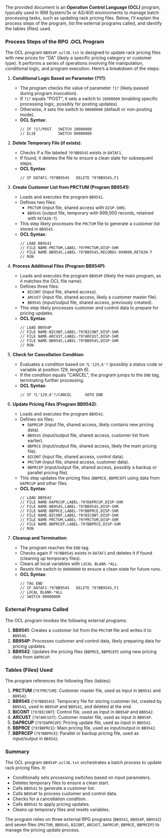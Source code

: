 The provided document is an **Operation Control Language (OCL)** program, typically used in IBM System/3x or AS/400 environments to manage batch processing tasks, such as updating rack pricing files. Below, I’ll explain the process steps of the program, list the external programs called, and identify the tables (files) used.

### Process Steps of the RPG .OCL Program

The OCL program `BB954P.ocl36.txt` is designed to update rack pricing files with new prices for "DA" (likely a specific pricing category or customer type). It performs a series of operations involving file manipulation, conditional logic, and program execution. Here’s a breakdown of the steps:

1. **Conditional Logic Based on Parameter (?1?)**:
   - The program checks the value of parameter `?1?` (likely passed during program invocation).
   - If `?1?` equals "POST", it sets a switch to `10000000` (enabling specific processing logic, possibly for posting updates).
   - Otherwise, it sets the switch to `00000000` (default or non-posting mode).
   - **OCL Syntax**:
     ```ocl
     // IF ?1?/POST   SWITCH 10000000
     // ELSE          SWITCH 00000000
     ```

2. **Delete Temporary File (if exists)**:
   - Checks if a file labeled `?9?BB954S` exists in `DATAF1`.
   - If found, it deletes the file to ensure a clean slate for subsequent steps.
   - **OCL Syntax**:
     ```ocl
     // IF DATAF1-?9?BB954S   DELETE ?9?BB954S,F1
     ```

3. **Create Customer List from PRCTUM (Program BB9541)**:
   - Loads and executes the program `BB9541`.
   - Defines two files:
     - `PRCTUM` (input file, shared access with `DISP-SHR`).
     - `BB954S` (output file, temporary with 999,000 records, retained with `RETAIN-T`).
   - This step likely processes the `PRCTUM` file to generate a customer list stored in `BB954S`.
   - **OCL Syntax**:
     ```ocl
     // LOAD BB9541
     // FILE NAME-PRCTUM,LABEL-?9?PRCTUM,DISP-SHR
     // FILE NAME-BB954S,LABEL-?9?BB954S,RECORDS-999000,RETAIN-T
     // RUN
     ```

4. **Process Additional Files (Program BB954P)**:
   - Loads and executes the program `BB954P` (likely the main program, as it matches the OCL file name).
   - Defines three files:
     - `BICONT` (input file, shared access).
     - `ARCUST` (input file, shared access, likely a customer master file).
     - `BB954S` (input/output file, shared access, previously created).
   - This step likely processes customer and control data to prepare for pricing updates.
   - **OCL Syntax**:
     ```ocl
     // LOAD BB954P
     // FILE NAME-BICONT,LABEL-?9?BICONT,DISP-SHR
     // FILE NAME-ARCUST,LABEL-?9?ARCUST,DISP-SHR
     // FILE NAME-BB954S,LABEL-?9?BB954S,DISP-SHR
     // RUN
     ```

5. **Check for Cancellation Condition**:
   - Evaluates a condition based on `?L'129,6'?` (possibly a status code or variable at position 129, length 6).
   - If the condition equals "CANCEL", the program jumps to the `END` tag, terminating further processing.
   - **OCL Syntax**:
     ```ocl
     // IF ?L'129,6'?/CANCEL      GOTO END
     ```

6. **Update Pricing Files (Program BB9542)**:
   - Loads and executes the program `BB9542`.
   - Defines six files:
     - `DAPRCUP` (input file, shared access, likely contains new pricing data).
     - `BB954S` (input/output file, shared access, customer list from earlier).
     - `BBPRCE` (input/output file, shared access, likely the main pricing file).
     - `BICONT` (input file, shared access, control data).
     - `PRCTUM` (input file, shared access, customer data).
     - `BBPRCEP` (input/output file, shared access, possibly a backup or parallel pricing file).
   - This step updates the pricing files (`BBPRCE`, `BBPRCEP`) using data from `DAPRCUP` and other files.
   - **OCL Syntax**:
     ```ocl
     // LOAD BB9542
     // FILE NAME-DAPRCUP,LABEL-?9?DAPRCUP,DISP-SHR
     // FILE NAME-BB954S,LABEL-?9?BB954S,DISP-SHR
     // FILE NAME-BBPRCE,LABEL-?9?BBPRCE,DISP-SHR
     // FILE NAME-BICONT,LABEL-?9?BICONT,DISP-SHR
     // FILE NAME-PRCTUM,LABEL-?9?PRCTUM,DISP-SHR
     // FILE NAME-BBPRCEP,LABEL-?9?BBPRCE,DISP-SHR
     // RUN
     ```

7. **Cleanup and Termination**:
   - The program reaches the `END` tag.
   - Checks again if `?9?BB954S` exists in `DATAF1` and deletes it if found (cleaning up temporary files).
   - Clears all local variables with `LOCAL BLANK-*ALL`.
   - Resets the switch to `00000000` to ensure a clean state for future runs.
   - **OCL Syntax**:
     ```ocl
     // TAG END
     // IF DATAF1-?9?BB954S   DELETE ?9?BB954S,F1
     // LOCAL BLANK-*ALL
     // SWITCH 00000000
     ```

### External Programs Called
The OCL program invokes the following external programs:
1. **BB9541**: Creates a customer list from the `PRCTUM` file and writes it to `BB954S`.
2. **BB954P**: Processes customer and control data, likely preparing data for pricing updates.
3. **BB9542**: Updates the pricing files (`BBPRCE`, `BBPRCEP`) using new pricing data from `DAPRCUP`.

### Tables (Files) Used
The program references the following files (tables):
1. **PRCTUM** (`?9?PRCTUM`): Customer master file, used as input in `BB9541` and `BB9542`.
2. **BB954S** (`?9?BB954S`): Temporary file for storing customer list, created by `BB9541`, used in `BB954P` and `BB9542`, and deleted at the end.
3. **BICONT** (`?9?BICONT`): Control file, used as input in `BB954P` and `BB9542`.
4. **ARCUST** (`?9?ARCUST`): Customer master file, used as input in `BB954P`.
5. **DAPRCUP** (`?9?DAPRCUP`): Pricing update file, used as input in `BB9542`.
6. **BBPRCE** (`?9?BBPRCE`): Main pricing file, used as input/output in `BB9542`.
7. **BBPRCEP** (`?9?BBPRCE`): Parallel or backup pricing file, used as input/output in `BB9542`.

### Summary
The OCL program `BB954P.ocl36.txt` orchestrates a batch process to update rack pricing files. It:
- Conditionally sets processing switches based on input parameters.
- Deletes temporary files to ensure a clean start.
- Calls `BB9541` to generate a customer list.
- Calls `BB954P` to process customer and control data.
- Checks for a cancellation condition.
- Calls `BB9542` to apply pricing updates.
- Cleans up temporary files and resets variables.

The program relies on three external RPG programs (`BB9541`, `BB954P`, `BB9542`) and seven files (`PRCTUM`, `BB954S`, `BICONT`, `ARCUST`, `DAPRCUP`, `BBPRCE`, `BBPRCEP`) to manage the pricing update process.